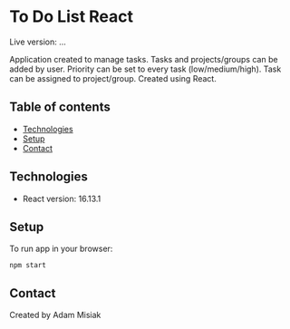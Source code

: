# To Do List React

Live version: ...

Application created to manage tasks. Tasks and projects/groups can be added by user. Priority can be set to every task (low/medium/high). Task can be assigned to project/group. Created using React.


## Table of contents
* [Technologies](#technologies)
* [Setup](#setup)
* [Contact](#contact)

## Technologies
* React version: 16.13.1

## Setup
To run app in your browser:
```
npm start
```

## Contact
Created by Adam Misiak
